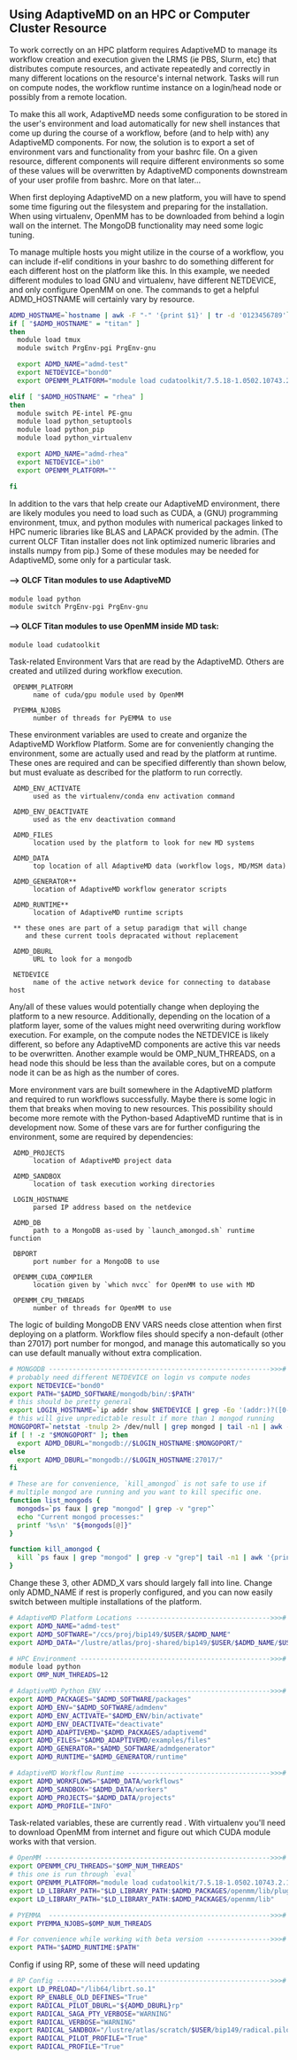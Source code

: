## Using AdaptiveMD on an HPC or Computer Cluster Resource
To work correctly on an HPC platform requires AdaptiveMD to
manage its workflow creation and execution given the LRMS
(ie PBS, Slurm, etc) that distributes compute resources, and
activate repeatedly and correctly in many different locations
on the resource's internal network. Tasks will run on compute
nodes, the workflow runtime instance on a login/head node or
possibly from a remote location. 

To make this all work, AdaptiveMD needs some configuration
to be stored in the user's environment and load automatically
for new shell instances that come up during the course of a
workflow, before (and to help with) any AdaptiveMD components.
For now, the solution is to export a set of environment vars
and functionality from your bashrc file. On a given resource,
different components will require different environments so
some of these values will be overwritten by AdaptiveMD
components downstream of your user profile from bashrc.
More on that later...

When first deploying AdaptiveMD on a new platform, you will
have to spend some time figuring out the filesystem and
preparing for the installation. When using virtualenv,
OpenMM has to be downloaded from behind a login wall on the
internet. The MongoDB functionality may need some
logic tuning. 

To manage multiple hosts you might
utilize in the course of a workflow, you can include if-elif
conditions in your bashrc to do something different for each
different host on the platform like this. In this example, we
needed different
modules to load GNU and virtualenv, have different NETDEVICE,
and only configure OpenMM on one. The commands to get a
helpful ADMD_HOSTNAME will certainly vary by resource.

```bash
ADMD_HOSTNAME=`hostname | awk -F "-" '{print $1}' | tr -d '0123456789'`
if [ "$ADMD_HOSTNAME" = "titan" ]
then
  module load tmux
  module switch PrgEnv-pgi PrgEnv-gnu

  export ADMD_NAME="admd-test"
  export NETDEVICE="bond0"
  export OPENMM_PLATFORM="module load cudatoolkit/7.5.18-1.0502.10743.2.1"

elif [ "$ADMD_HOSTNAME" = "rhea" ]
then
  module switch PE-intel PE-gnu
  module load python_setuptools
  module load python_pip
  module load python_virtualenv

  export ADMD_NAME="admd-rhea"
  export NETDEVICE="ib0"
  export OPENMM_PLATFORM=""

fi
```

In addition to the vars that help create our AdaptiveMD
environment, there are likely modules you
need to load such as CUDA, a (GNU) programming environment,
tmux, and python modules with numerical packages linked to
HPC numeric libraries like BLAS and LAPACK provided by the
admin. (The current OLCF Titan installer does not link
optimized numeric libraries and installs numpy from pip.)
Some of these modules may be needed for AdaptiveMD, some
only for a particular task.
####   --> OLCF Titan modules to use AdaptiveMD<br/>
`module load python`<br/>
`module switch PrgEnv-pgi PrgEnv-gnu`<br/>
####   --> OLCF Titan modules to use OpenMM inside MD task:
`module load cudatoolkit`

Task-related Environment Vars that are read by the AdaptiveMD.
Others are created and utilized during workflow execution.

```
 OPENMM_PLATFORM
      name of cuda/gpu module used by OpenMM

 PYEMMA_NJOBS
      number of threads for PyEMMA to use
```

These environment variables are used to create and organize
the AdaptiveMD Workflow Platform. Some are for conveniently
changing the environment, some are actually used and read
by the platform at runtime. These ones are required and can
be specified differently than shown below, but must evaluate
as described for the platform to run correctly.

```
 ADMD_ENV_ACTIVATE
      used as the virtualenv/conda env activation command

 ADMD_ENV_DEACTIVATE
      used as the env deactivation command

 ADMD_FILES
      location used by the platform to look for new MD systems

 ADMD_DATA
      top location of all AdaptiveMD data (workflow logs, MD/MSM data)

 ADMD_GENERATOR**
      location of AdaptiveMD workflow generator scripts

 ADMD_RUNTIME**
      location of AdaptiveMD runtime scripts

 ** these ones are part of a setup paradigm that will change
    and these current tools depracated without replacement

 ADMD_DBURL
      URL to look for a mongodb

 NETDEVICE
      name of the active network device for connecting to database host
```

Any/all of these values would potentially change when deploying
the platform to a new resource. Additionally, depending on the
location of a platform layer, some of the values might need
overwriting during workflow execution. For example, on the compute
nodes the NETDEVICE is likely different, so before any
AdaptiveMD components are active this var needs to be overwritten.
Another example would be OMP_NUM_THREADS, on a head node this
should be less than the available cores, but on a compute node
it can be as high as the number of cores. 

More environment vars are built somewhere in the AdaptiveMD
platform and required to run workflows successfully. Maybe
there is some logic in them that breaks when moving to new
resources. This possibility should become more remote with the
Python-based AdaptiveMD runtime that is in development now.
Some of these vars are for further configuring the environment,
some are required by dependencies:

```
 ADMD_PROJECTS
      location of AdaptiveMD project data

 ADMD_SANDBOX
      location of task execution working directories

 LOGIN_HOSTNAME
      parsed IP address based on the netdevice

 ADMD_DB
      path to a MongoDB as-used by `launch_amongod.sh` runtime function

 DBPORT
      port number for a MongoDB to use

 OPENMM_CUDA_COMPILER
      location given by `which nvcc` for OpenMM to use with MD

 OPENMM_CPU_THREADS
      number of threads for OpenMM to use
```

The logic of building MongoDB ENV VARS needs close attention when
first deploying on a platform. Workflow files should specify a
non-default (other than 27017) port number for mongod, and manage
this automatically so you can use default manually without
extra complication.
```bash
# MONGODB -------------------------------------------------------->>>#
# probably need different NETDEVICE on login vs compute nodes
export NETDEVICE="bond0"
export PATH="$ADMD_SOFTWARE/mongodb/bin/:$PATH"
# this should be pretty general
export LOGIN_HOSTNAME=`ip addr show $NETDEVICE | grep -Eo '(addr:)?([0-9]*\.){3}[0-9]*' | head -n1`
# this will give unpredictable result if more than 1 mongod running
MONGOPORT=`netstat -tnulp 2> /dev/null | grep mongod | tail -n1 | awk -F":" '{print $2}' | awk '{print $1}'`
if [ ! -z "$MONGOPORT" ]; then
  export ADMD_DBURL="mongodb://$LOGIN_HOSTNAME:$MONGOPORT/"
else
  export ADMD_DBURL="mongodb://$LOGIN_HOSTNAME:27017/"
fi

# These are for convenience, `kill_amongod` is not safe to use if
# multiple mongod are running and you want to kill specific one.
function list_mongods {
  mongods=`ps faux | grep "mongod" | grep -v "grep"`
  echo "Current mongod processes:"
  printf '%s\n' "${mongods[@]}"
}

function kill_amongod {
  kill `ps faux | grep "mongod" | grep -v "grep"| tail -n1 | awk '{print $2}'`
}
```

Change these 3, other ADMD_X vars should largely fall into line.
Change only ADMD_NAME if rest is properly configured, and you can
now easily switch between multiple installations of the platform.
```bash
# AdaptiveMD Platform Locations ---------------------------------->>>#
export ADMD_NAME="admd-test"
export ADMD_SOFTWARE="/ccs/proj/bip149/$USER/$ADMD_NAME"
export ADMD_DATA="/lustre/atlas/proj-shared/bip149/$USER/$ADMD_NAME/$USER"

# HPC Environment ------------------------------------------------>>>#
module load python
export OMP_NUM_THREADS=12

# AdaptiveMD Python ENV ------------------------------------------>>>#
export ADMD_PACKAGES="$ADMD_SOFTWARE/packages"
export ADMD_ENV="$ADMD_SOFTWARE/admdenv"
export ADMD_ENV_ACTIVATE="$ADMD_ENV/bin/activate"
export ADMD_ENV_DEACTIVATE="deactivate"
export ADMD_ADAPTIVEMD="$ADMD_PACKAGES/adaptivemd"
export ADMD_FILES="$ADMD_ADAPTIVEMD/examples/files"
export ADMD_GENERATOR="$ADMD_SOFTWARE/admdgenerator"
export ADMD_RUNTIME="$ADMD_GENERATOR/runtime"

# AdaptiveMD Workflow Runtime ------------------------------------>>>#
export ADMD_WORKFLOWS="$ADMD_DATA/workflows"
export ADMD_SANDBOX="$ADMD_DATA/workers"
export ADMD_PROJECTS="$ADMD_DATA/projects"
export ADMD_PROFILE="INFO"
```

Task-related variables, these are currently read . With virtualenv
you'll need to download OpenMM from internet
and figure out which CUDA module works with that version.
```bash
# OpenMM --------------------------------------------------------->>>#
export OPENMM_CPU_THREADS="$OMP_NUM_THREADS"
# this one is run through `eval`
export OPENMM_PLATFORM="module load cudatoolkit/7.5.18-1.0502.10743.2.1"
export LD_LIBRARY_PATH="$LD_LIBRARY_PATH:$ADMD_PACKAGES/openmm/lib/plugins"
export LD_LIBRARY_PATH="$LD_LIBRARY_PATH:$ADMD_PACKAGES/openmm/lib"

# PYEMMA  -------------------------------------------------------->>>#
export PYEMMA_NJOBS=$OMP_NUM_THREADS

# For convenience while working with beta version ---------------->>>#
export PATH="$ADMD_RUNTIME:$PATH"
```

Config if using RP, some of these will need updating
```bash
# RP Config ------------------------------------------------------>>>#
export LD_PRELOAD="/lib64/librt.so.1"
export RP_ENABLE_OLD_DEFINES="True"
export RADICAL_PILOT_DBURL="${ADMD_DBURL}rp"
export RADICAL_SAGA_PTY_VERBOSE="WARNING"
export RADICAL_VERBOSE="WARNING"
export RADICAL_SANDBOX="/lustre/atlas/scratch/$USER/bip149/radical.pilot.sandbox"
export RADICAL_PILOT_PROFILE="True"
export RADICAL_PROFILE="True"
```

